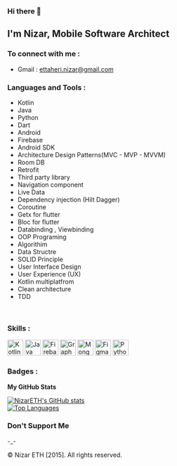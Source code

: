 ### Hi there 👋
## I'm Nizar, Mobile Software Architect

### To connect with me :

- Gmail : ettaheri.nizar@gmail.com


### Languages and Tools :

- Kotlin
- Java
- Python
- Dart
- Android
- Firebase
- Android SDK
- Architecture Design Patterns(MVC - MVP - MVVM)
- Room DB
- Retrofit
- Third party library
- Navigation component
- Live Data
- Dependency injection (Hilt Dagger)
- Coroutine
- Getx for flutter
- Bloc for flutter
- Databinding , Viewbinding
- OOP Programing
- Algorithim
- Data Structre
- SOLID Principle 
- User Interface Design 
- User Experience (UX)
- Kotlin multiplatfrom
- Clean architecture
- TDD

<br />

### Skills :
<p align="left">
<a href="https://kotlinlang.org/" target="_blank" rel="noreferrer"><img src="https://raw.githubusercontent.com/danielcranney/readme-generator/main/public/icons/skills/kotlin-colored.svg" width="36" height="36" alt="Kotlin" /></a>
<a href="https://www.oracle.com/java/" target="_blank" rel="noreferrer"><img src="https://raw.githubusercontent.com/danielcranney/readme-generator/main/public/icons/skills/java-colored.svg" width="36" height="36" alt="Java" /></a> 
<a href="https://firebase.google.com/" target="_blank" rel="noreferrer"><img src="https://raw.githubusercontent.com/danielcranney/readme-generator/main/public/icons/skills/firebase-colored.svg" width="36" height="36" alt="Firebase" /></a>
<a href="https://graphql.org/" target="_blank" rel="noreferrer"><img src="https://raw.githubusercontent.com/danielcranney/readme-generator/main/public/icons/skills/graphql-colored.svg" width="36" height="36" alt="GraphQL" /></a> 
<a href="https://www.mongodb.com/" target="_blank" rel="noreferrer"><img src="https://raw.githubusercontent.com/danielcranney/readme-generator/main/public/icons/skills/mongodb-colored.svg" width="36" height="36" alt="MongoDB" /></a> 
<a href="https://www.figma.com/" target="_blank" rel="noreferrer"><img src="https://raw.githubusercontent.com/danielcranney/readme-generator/main/public/icons/skills/figma-colored.svg" width="36" height="36" alt="Figma" /></a>
<a href="https://www.python.org/" target="_blank" rel="noreferrer"><img src="https://raw.githubusercontent.com/danielcranney/readme-generator/main/public/icons/skills/python-colored.svg" width="36" height="36" alt="Python" /></a> 
</p>
                    

### Badges :

<b>My GitHub Stats</b>

<a href="http://www.github.com/NizarETH"><img src="https://github-readme-stats.vercel.app/api?username=NizarETH&show_icons=true&hide=issues,contribs&count_private=true&title_color=0891b2&text_color=ffffff&icon_color=0891b2&bg_color=1c1917&hide_border=true&show_icons=true" alt="NizarETH's GitHub stats" /></a> <br>
<a href="https://github.com/NizarETH" align="left"><img src="https://github-readme-stats.vercel.app/api/top-langs/?username=NizarETH&langs_count=10&title_color=0891b2&text_color=ffffff&icon_color=0891b2&bg_color=1c1917&hide_border=true&locale=en&custom_title=Top%20%Languages" alt="Top Languages" /></a>
### Don't Support Me
-_-



© Nizar ETH [2015]. All rights reserved.
